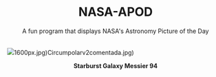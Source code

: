 <div align="center">
  <h1>
    NASA-APOD
  </h1>
</div>
  
<div align="center">
  A fun program that displays NASA's Astronomy Picture of the Day
</div>

<br>

![](https://apod.nasa.gov/apod/image/2503/M94_hst1542a_1280.jpg)1600px.jpg)Circumpolarv2comentada.jpg)

<p align = "center">
  <b>Starburst Galaxy Messier 94</b>
</p>
